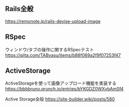 ## Rails全般 
https://remonote.jp/rails-devise-upload-image


## RSpec
ウィンドウ/タブの操作に関するRSpecテスト  
https://qiita.com/TAByasu/items/b88f069a2f9f07253f47

## ActiveStorage

ActiveStorageを使って画像アップロード機能を実装する  
https://bbbbruno.qrunch.io/entries/bYKGDZ0WXvbAmSf4  

Active Storage全般
https://site-builder.wiki/posts/580
